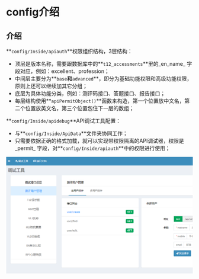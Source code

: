 # config介绍

## 介绍

**`config/Inside/apiauth`**权限组织结构，3层结构：

* 顶层是版本名称，需要跟数据库中的**`t12_accessments`**里的_en\_name_ 字段对应，例如：excellent、profession；
* 中间层主要分为**`base`**和**`advanced`**，即分为基础功能权限和高级功能权限，原则上还可以继续加其它分组；
* 底层为具体功能分类，例如：测评码接口、答题接口、报告接口；
* 每层结构使用**`apiPermitObject()`**函数来构造，第一个位置放中文名，第二个位置放英文名，第三个位置包住下一层的数组；

**`config/Inside/apidebug`**API调试工具配置：

* 与**`config/Inside/ApiData`**文件夹协同工作；
* 只需要依据正确的格式加载，就可以实现带权限隔离的API调试器，权限是_permit_ 字段，对**`config/Inside/apiauth`**中的权限进行使用；

![](.gitbook/assets/tim-tu-pian-20200630153819.png)

